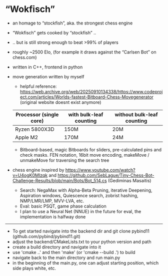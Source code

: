 # “Wokfisch”
- an homage to “stockfish”, aka. the strongest chess engine
- “Wokfisch” gets cooked by “stockfish” ..
- .. but is still strong enough to beat >99% of players
- roughly ~2500 Elo, (for example it draws against the “Carlsen Bot” on chess.com)
- written in C++, frontend in python
- move generation written by myself
    - helpful reference: https://web.archive.org/web/20250910134338/https://www.codeproject.com/articles/Worlds-fastest-Bitboard-Chess-Movegenerator (original website doesnt exist anymore)
    
    | Processor (single core) | with bulk-leaf counting | without bulk-leaf counting |
    | --- | --- | --- |
    | Ryzen 5800X3D | 150M | 20M |
    | Apple M2 | 170M | 24M |
    - Bitboard-based, magic Bitboards for sliders, pre-calculated pins and check masks. FEN notation, 16bit move encoding, makeMove / unmakeMove for traversing the search tree
- chess engine inspired by https://www.youtube.com/watch?v=U4ogK0MIzqk and https://github.com/SebLague/Tiny-Chess-Bot-Challenge-Results/blob/main/Bots/Bot_514.cs (Gediminas Masaitis)
    - Search: NegaMax with Alpha-Beta Pruning, iterative Deepening, Aspiration windows, Quiescence search, zobrist hashing, NMP/LMR/LMP, MVV-LVA, etc.
    - Eval: basic PSQT, game phase calculation
    - I plan to use a Neural Net (NNUE) in the future for eval, the implementation is halfway done

---
- To get started navigate into the backend dir and git clone pybind11 (github.com/pybind/pybind11.git)
- adjust the backend/CMakeLists.txt to your python version and path
- create a build directory and navigate into it 
- use 'cmake ..' and then 'make' (or 'cmake --build .') to build
- navigate back to the main directory and run main.py
- in the beginning of the main.py, one can adjust starting position, which side plays white, etc.
